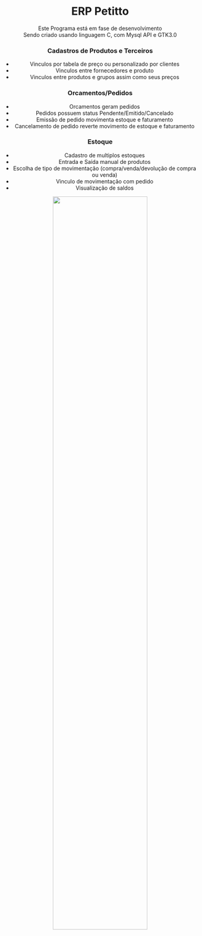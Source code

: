 <div align="center">
<h1>ERP Petitto</h1>
Este Programa está em fase de desenvolvimento<br>
Sendo criado usando linguagem C, com Mysql API e GTK3.0<br>

<div>
<h3>Cadastros de Produtos e Terceiros</h3>
<ul>
<li>Vinculos por tabela de preço ou personalizado por clientes</li>
<li>Vinculos entre fornecedores e produto</li>
<li>Vinculos entre produtos e grupos assim como seus preços</li>
</ul>
</div>

<div>
<h3>Orcamentos/Pedidos</h3>
<ul>
<li>Orcamentos geram pedidos</li>
<li>Pedidos possuem status Pendente/Emitido/Cancelado</li>
<li>Emissão de pedido movimenta estoque e faturamento</li>
<li>Cancelamento de pedido reverte movimento de estoque e faturamento</li>
</ul>
</div>

<div>
<h3>Estoque</h3>
<ul>
<li>Cadastro de multiplos estoques</li>
<li>Entrada e Saída manual de produtos</li>
<li>Escolha de tipo de movimentação (compra/venda/devolução de compra ou venda)</li>
<li>Vinculo de movimentação com pedido</li>
<li>Visualização de saldos</li>
</ul>
</div>

<img width="70%" src="https://i.imgur.com/l5vgbtx.png">
</div>

